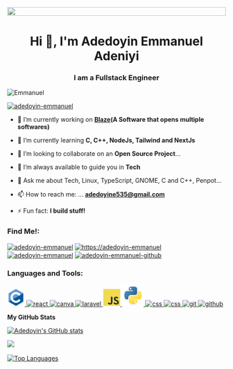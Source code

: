 
<img src="https://media2.giphy.com/media/RbDKaczqWovIugyJmW/200w.webp?cid=ecf05e47jc9pb1mpnsytgngh6kcxufec422exh2xqzhn8xkb&rid=200w.webp&ct=g" width="100%" height="20%"/>
<h1 align="center">Hi 👋, I'm Adedoyin Emmanuel Adeniyi</h1>
<h3 align="center">I am a Fullstack Engineer</h3>

<p align="left"> <img src="https://komarev.com/ghpvc/?username=adedoyin-emmanuel&label=Profile%20views&color=0e75b6&style=flat" alt="Emmanuel" /> </p>

<p align="left"> <a href="https://twitter.com/Emmysoft_Tm" target="blank"><img src="https://img.shields.io/twitter/follow/Emmysoft_Tm?logo=twitter&style=for-the-badge" alt="adedoyin-emmanuel" /></a> </p>
 
- 🔭 I’m currently working on **<a href="https://blaze.rf.gd">Blaze</a>(A Software that opens multiple softwares)**

- 🌱 I’m currently learning **C, C++, NodeJs, Tailwind and NextJs**

- 👯 I’m looking to collaborate on an **Open Source Project**...

- 🤔 I’m always available to guide you in **Tech**

- 💬 Ask me about Tech, Linux, TypeScript, GNOME, C and C++, Penpot... 

- 📫 How to reach me: ... **adedoyine535@gmail.com**

- ⚡ Fun fact: **I build stuff!**

<h3 align="left">Find Me!:</h3>
<p align="left">
<a href="https://twitter.com/Emmysoft_Tm" target="blank"><img align="center" src="https://raw.githubusercontent.com/rahuldkjain/github-profile-readme-generator/master/src/images/icons/Social/twitter.svg" alt="adedoyin-emmanuel" height="30" width="40" /></a>
<a href="https://linkedin.com/in/https://Adedoyin Emmanuel Adeniyi target="blank"><img align="center" src="https://raw.githubusercontent.com/rahuldkjain/github-profile-readme-generator/master/src/images/icons/Social/linked-in-alt.svg" alt="https://adedoyin-emmanuel" height="30" width="40" /></a>
<a href="https://facebook.com/adedoyin.emmanuel.180" target="blank"><img align="center" src="https://raw.githubusercontent.com/rahuldkjain/github-profile-readme-generator/master/src/images/icons/Social/facebook.svg" alt="adedoyin-emmanuel" height="30" width="40" /></a>
<a href="https://github.com/adedoyin-emmanuel" target="blank"><img align="center" src="https://raw.githubusercontent.com/rahuldkjain/github-profile-readme-generator/master/src/images/icons/Social/github.svg" alt="adedoyin-emmanuel-github" height="30" width="40" /></a>

</p>


<h3 align="left">Languages and Tools:</h3>
                
<p align="left"><a href="https://www.cprogramming.com/" target="_blank" rel="noreferrer"> <img src="https://raw.githubusercontent.com/devicons/devicon/master/icons/c/c-original.svg" alt="c" width="40" height="40"/> </a> <a href="https://www.w3schools.com/react/" target="_blank" rel="noreferrer"> <img src="https://upload.wikimedia.org/wikipedia/commons/thumb/a/a7/React-icon.svg/512px-React-icon.svg.png?20220125121207" alt="react" width="40" height="40"/> </a> <a href="https://www.canva.com/" target="_blank" rel="noreferrer"> <img src="https://seeklogo.com/images/C/canva-logo-B4BE25729A-seeklogo.com.png" alt="canva" width="40" height="40"/> </a> <a href="https://laravel.com/" target="_blank" rel="noreferrer"> <img src="https://cdn.worldvectorlogo.com/logos/laravel-2.svg" alt="laravel" width="40" height="40"/> </a> <a href="https://developer.mozilla.org/en-US/docs/Web/JavaScript" target="_blank" rel="noreferrer"> <img src="https://raw.githubusercontent.com/devicons/devicon/master/icons/javascript/javascript-original.svg" alt="javascript" width="40" height="40"/> </a><a href="https://www.python.org" target="_blank" rel="noreferrer"> <img src="https://raw.githubusercontent.com/devicons/devicon/master/icons/python/python-original.svg" alt="python" width="50" height="50"/> </a> <a href="https://w3schools.com/css" target="_blank" rel="noreferrer"> <img src="https://www.svgrepo.com/show/303481/css-3-logo.svg" alt="css" width="50" height="50"/> </a> <a href="https://w3schools.com/bootstrap 5" target="_blank" rel="noreferrer"> <img src="https://www.svgrepo.com/show/303293/bootstrap-4-logo.svg" alt="css" width="40" height="40"/> </a> <a href="https://git-scm.com" target="_blank" rel="noreferrer"> <img src="https://www.svgrepo.com/show/349374/git.svg" alt="git" width="40" height="40"/> </a> 
<a href="https://github.com" target="_blank" rel="noreferrer"> <img src="https://www.svgrepo.com/show/341847/github.svg" alt="github" width="40" height="40"/> </a> 


</p>

<b>My GitHub Stats</b>

<a href="http://www.github.com/adedoyin-emmanuel"><img src="https://github-readme-stats.vercel.app/api?username=adedoyin-emmanuel&show_icons=true&hide=&count_private=true&title_color=facc15&text_color=facc15&icon_color=f97316&bg_color=000000&hide_border=true&show_icons=true" alt="Adedoyin's GitHub stats" /></a>

<a href="http://www.github.com/adedoyin-emmanuel"><img src="https://github-readme-streak-stats.herokuapp.com/?user=adedoyin-emmanuel&stroke=facc15&background=000000&ring=facc15&fire=facc15&currStreakNum=facc15&currStreakLabel=facc15&sideNums=facc15&sideLabels=facc15&dates=facc15&hide_border=true" /></a>

<a href="https://github.com/adedoyin-emmanuel" align="left"><img src="https://github-readme-stats.vercel.app/api/top-langs/?username=adedoyin-emmanuel&langs_count=10&title_color=facc15&text_color=facc15&icon_color=f97316&bg_color=000000&hide_border=true&locale=en&custom_title=Top%20%Languages" alt="Top Languages" /></a>
